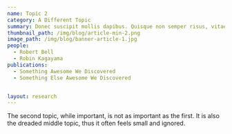 ```yaml
---
name: Topic 2
category: A Different Topic
summary: Donec suscipit mollis dapibus. Quisque non semper risus, vitae fringilla ante. Mauris faucibus mauris eros, ac rutrum diam consequat at.
thumbnail_path: /img/blog/article-min-2.png
image_path: /img/blog/banner-article-1.jpg
people:
  - Robert Bell
  - Robin Kagayama
publications:
  - Something Awesome We Discovered
  - Something Else Awesome We Discovered


layout: research
---
```


The second topic, while important, is not as important as the first. It is also the dreaded middle topic, thus it often feels small and ignored.